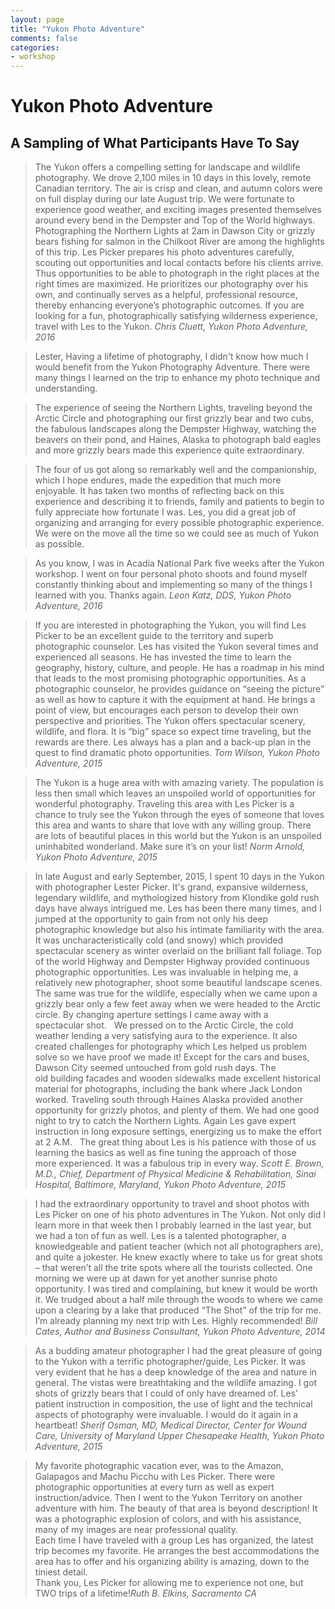 ```yaml
---
layout: page
title: "Yukon Photo Adventure"
comments: false
categories:
- workshop
---
```


# Yukon Photo Adventure

## A Sampling of What Participants Have To Say

> The Yukon offers a compelling setting for landscape and wildlife photography. We drove 2,100 miles in 10 days in this lovely, remote Canadian territory. The air is crisp and clean, and autumn colors were on full display during our late August trip. We were fortunate to experience good weather, and exciting images presented themselves around every bend in the Dempster and Top of the World highways. Photographing the Northern Lights at 2am in Dawson City or grizzly bears fishing for salmon in the Chilkoot River are among the highlights of this trip. Les Picker prepares his photo adventures carefully, scouting out opportunities and local contacts before his clients arrive. Thus opportunities to be able to photograph in the right places at the right times are maximized. He prioritizes our photography over his own, and continually serves as a helpful, professional resource, thereby enhancing everyone’s photographic outcomes. If you are looking for a fun, photographically satisfying wilderness experience, travel with Les to the Yukon.  <cite>Chris Cluett, Yukon Photo Adventure, 2016</cite>

> Lester, 
Having a lifetime of photography, I didn't know how much I would benefit from the Yukon Photography Adventure.  There were many things I learned on the trip to enhance my photo technique and understanding. 

> The experience of seeing the Northern Lights, traveling beyond the Arctic Circle and photographing our first grizzly bear and two cubs, the fabulous landscapes along the Dempster Highway, watching the beavers on their pond, and Haines, Alaska to photograph bald eagles and more grizzly bears made this experience quite extraordinary.  

> The four of us got along so remarkably well and the companionship, which I hope endures, made the expedition that much more enjoyable. It has taken two months of reflecting back on this experience and describing it to friends, family and patients to begin to fully appreciate how fortunate I was.  Les, you did a great job of organizing and arranging for every possible photographic experience.  We were on the move all the time so we could see as much of Yukon as possible. 

> As you know, I was in Acadia National Park five weeks after the Yukon workshop. I went on four personal photo shoots and found myself constantly thinking about and implementing so many of the things I learned with you. Thanks again. <cite>Leon Katz, DDS, Yukon Photo Adventure, 2016</cite>

> If you are interested in photographing the Yukon, you will find Les Picker to be an excellent guide to the territory and superb photographic counselor.  Les has visited the Yukon several times and experienced all seasons.  He has invested the time to learn the geography, history, culture, and people. He has a roadmap in his mind that leads to the most promising photographic opportunities.  As a photographic counselor, he provides guidance on “seeing the picture” as well as how to capture it with the equipment at hand.  He brings a point of view, but encourages each person to develop their own perspective and priorities.  The Yukon offers spectacular scenery, wildlife, and flora.  It is “big” space so expect time traveling, but the rewards are there.  Les always has a plan and a back-up plan in the quest to find dramatic photo opportunities.  <cite>Tom Wilson, Yukon Photo Adventure, 2015</cite> 
 
> The Yukon is a huge area with with amazing variety. The population is less then small which leaves an unspoiled world of opportunities for wonderful photography. Traveling this area with Les Picker is a chance to truly see the Yukon through the eyes of someone that loves this area and wants to share that love with any willing group. There are lots of beautiful places in this world but the Yukon is an unspoiled uninhabited wonderland. Make sure it’s on your list! <cite> Norm Arnold, Yukon Photo Adventure, 2015</cite>

> In late August and early September, 2015, I spent 10 days in the Yukon with photographer Lester Picker. It's grand, expansive wilderness, legendary wildlife, and mythologized history from Klondike gold rush days have always intrigued me. Les has been there many times, and I jumped at the opportunity to gain from not only his deep photographic knowledge but also his intimate familiarity with the area. It was uncharacteristically cold (and snowy) which provided spectacular scenery as winter overlaid on the brilliant fall foliage. Top of the world Highway and Dempster Highway provided continuous photographic opportunities. Les was invaluable in helping me, a relatively new photographer, shoot some beautiful landscape scenes. The same was true for the wildlife, especially when we came upon a grizzly bear only a few feet away when we were headed to the Arctic circle. By changing aperture settings I came away with a spectacular shot.
 
> We pressed on to the Arctic Circle, the cold weather lending a very satisfying aura to the experience. It also created challenges for photography which Les helped us problem solve so we have proof we made it! Except for the cars and buses, Dawson City seemed untouched from gold rush days. The old building facades and wooden sidewalks made excellent historical material for photographs, including the bank where Jack London worked. Traveling south through Haines Alaska provided another opportunity for grizzly photos, and plenty of them. We had one good night to try to catch the Northern Lights. Again Les gave expert instruction in long exposure settings, energizing us to make the effort at 2 A.M.
 
> The great thing about Les is his patience with those of us learning the basics as well as fine tuning the approach of those more experienced. It was a fabulous trip in every way. <cite>Scott E. Brown, M.D., Chief, Department of Physical Medicine & Rehabilitation, Sinai Hospital, Baltimore, Maryland, Yukon Photo Adventure, 2015</cite>

> I had the extraordinary opportunity to travel and shoot photos with Les Picker on one of his photo adventures in The Yukon. Not only did I learn more in that week then I probably learned in the last year, but we had a ton of fun as well.  Les is a talented photographer, a knowledgeable and patient teacher (which not all photographers are), and quite a jokester.  He knew exactly where to take us for great shots – that weren’t all the trite spots where all the tourists collected.  One morning we were up at dawn for yet another sunrise photo opportunity. I was tired and complaining, but knew it would be worth it. We trudged about a half mile through the woods to where we came upon a clearing by a lake that produced “The Shot” of the trip for me.  I’m already planning my next trip with Les.  Highly recommended! <cite>Bill Cates, Author and Business Consultant, Yukon Photo Adventure, 2014</cite>
 
> As a budding amateur photographer I had the great pleasure of going to the Yukon with a terrific photographer/guide, Les Picker. It was very evident that he has a deep knowledge of the area and nature in general. The vistas were breathtaking and the wildlife amazing. I got shots of grizzly bears that I could of only have dreamed of.  Les' patient  instruction in composition, the use of light and the technical aspects of photography were invaluable.  I would do it again in a heartbeat! <cite>Sherif Osman, MD, Medical Director, Center for Wound Care, University of Maryland Upper Chesapeake Health, Yukon Photo Adventure, 2015</cite>

> My favorite photographic vacation ever, was to the Amazon, Galapagos and Machu Picchu with Les Picker. There were photographic opportunities at every turn as well as expert instruction/advice. Then I went to the Yukon Territory on another adventure with him. The beauty of that area is beyond description! It was a photographic explosion of colors, and with his assistance, many of my images are near professional quality.<br>Each time I have traveled with a group Les has organized, the latest trip becomes my favorite. He arranges the best accommodations the area has to offer and his organizing ability is amazing, down to the tiniest detail.<br>Thank you, Les Picker for allowing me to experience not one, but TWO trips of a lifetime!<cite>Ruth B. Elkins, Sacramento CA</cite>

 
